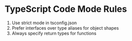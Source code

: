 # TypeScript Code Mode Rules

1. Use strict mode in tsconfig.json
2. Prefer interfaces over type aliases for object shapes
3. Always specify return types for functions